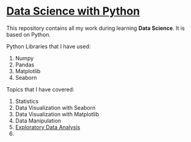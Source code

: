 # [Data Science with Python](https://github.com/SyedaAnoosha/Data-Science-with-Python)

This repository contains all my work during learning <b>Data Science</b>. It is based on Python.  

Python Libraries that I have used:
1. Numpy
2. Pandas
3. Matplotlib
4. Seaborn

Topics that I have covered:
1. Statistics
2. Data Visualization with Seaborn
3. Data Visualization with Matplotlib
4. Data Manipulation
5. [Exploratory Data Analysis](/Exploratory%20Data%20Analysis/)
6. 
   
